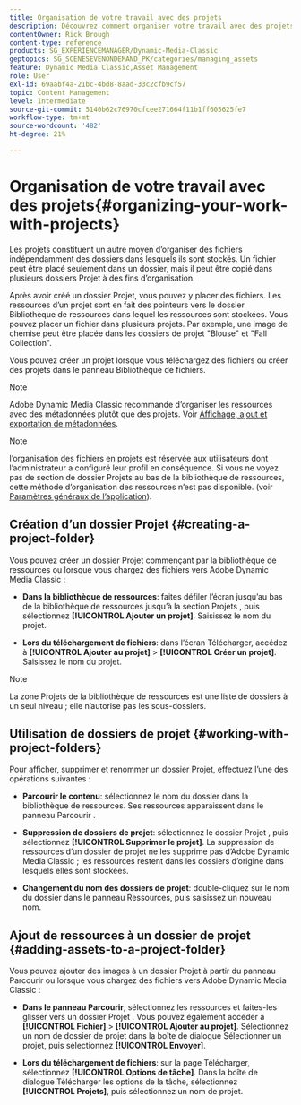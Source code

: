 ```yaml
---
title: Organisation de votre travail avec des projets
description: Découvrez comment organiser votre travail avec des projets dans Adobe Dynamic Media Classic.
contentOwner: Rick Brough
content-type: reference
products: SG_EXPERIENCEMANAGER/Dynamic-Media-Classic
geptopics: SG_SCENESEVENONDEMAND_PK/categories/managing_assets
feature: Dynamic Media Classic,Asset Management
role: User
exl-id: 69aabf4a-21bc-4bd8-8aad-33c2cfb9cf57
topic: Content Management
level: Intermediate
source-git-commit: 5140b62c76970cfcee271664f11b1ff605625fe7
workflow-type: tm+mt
source-wordcount: '482'
ht-degree: 21%

---
```


# Organisation de votre travail avec des projets{#organizing-your-work-with-projects}

Les projets constituent un autre moyen d’organiser des fichiers indépendamment des dossiers dans lesquels ils sont stockés. Un fichier peut être placé seulement dans un dossier, mais il peut être copié dans plusieurs dossiers Projet à des fins d’organisation.

Après avoir créé un dossier Projet, vous pouvez y placer des fichiers. Les ressources d’un projet sont en fait des pointeurs vers le dossier Bibliothèque de ressources dans lequel les ressources sont stockées. Vous pouvez placer un fichier dans plusieurs projets. Par exemple, une image de chemise peut être placée dans les dossiers de projet &quot;Blouse&quot; et &quot;Fall Collection&quot;.

Vous pouvez créer un projet lorsque vous téléchargez des fichiers ou créer des projets dans le panneau Bibliothèque de fichiers.

>[!NOTE]
>
>Adobe Dynamic Media Classic recommande d’organiser les ressources avec des métadonnées plutôt que des projets. Voir [Affichage, ajout et exportation de métadonnées](viewing-adding-exporting-metadata.md).

>[!NOTE]
>
>l’organisation des fichiers en projets est réservée aux utilisateurs dont l’administrateur a configuré leur profil en conséquence. Si vous ne voyez pas de section de dossier Projets au bas de la bibliothèque de ressources, cette méthode d’organisation des ressources n’est pas disponible. (voir [Paramètres généraux de l’application](application-setup.md#general-settings)).

## Création d’un dossier Projet {#creating-a-project-folder}

Vous pouvez créer un dossier Projet commençant par la bibliothèque de ressources ou lorsque vous chargez des fichiers vers Adobe Dynamic Media Classic :

* **Dans la bibliothèque de ressources**: faites défiler l’écran jusqu’au bas de la bibliothèque de ressources jusqu’à la section Projets , puis sélectionnez **[!UICONTROL Ajouter un projet]**. Saisissez le nom du projet.

* **Lors du téléchargement de fichiers**: dans l’écran Télécharger, accédez à **[!UICONTROL Ajouter au projet]** > **[!UICONTROL Créer un projet]**. Saisissez le nom du projet.

>[!NOTE]
>
>La zone Projets de la bibliothèque de ressources est une liste de dossiers à un seul niveau ; elle n’autorise pas les sous-dossiers.

## Utilisation de dossiers de projet {#working-with-project-folders}

Pour afficher, supprimer et renommer un dossier Projet, effectuez l’une des opérations suivantes :

* **Parcourir le contenu**: sélectionnez le nom du dossier dans la bibliothèque de ressources. Ses ressources apparaissent dans le panneau Parcourir .

* **Suppression de dossiers de projet**: sélectionnez le dossier Projet , puis sélectionnez **[!UICONTROL Supprimer le projet]**. La suppression de ressources d’un dossier de projet ne les supprime pas d’Adobe Dynamic Media Classic ; les ressources restent dans les dossiers d’origine dans lesquels elles sont stockées.

* **Changement du nom des dossiers de projet**: double-cliquez sur le nom du dossier dans le panneau Ressources, puis saisissez un nouveau nom.

## Ajout de ressources à un dossier de projet {#adding-assets-to-a-project-folder}

Vous pouvez ajouter des images à un dossier Projet à partir du panneau Parcourir ou lorsque vous chargez des fichiers vers Adobe Dynamic Media Classic :

* **Dans le panneau Parcourir**, sélectionnez les ressources et faites-les glisser vers un dossier Projet . Vous pouvez également accéder à **[!UICONTROL Fichier]** > **[!UICONTROL Ajouter au projet]**. Sélectionnez un nom de dossier de projet dans la boîte de dialogue Sélectionner un projet, puis sélectionnez **[!UICONTROL Envoyer]**.

* **Lors du téléchargement de fichiers**: sur la page Télécharger, sélectionnez **[!UICONTROL Options de tâche]**. Dans la boîte de dialogue Télécharger les options de la tâche, sélectionnez **[!UICONTROL Projets]**, puis sélectionnez un nom de projet.
